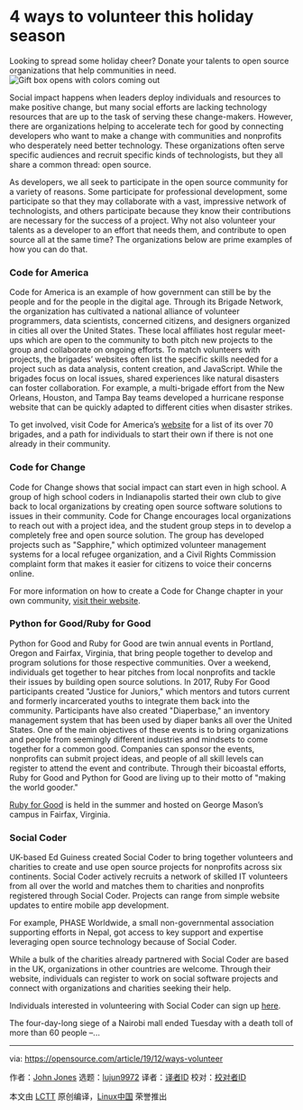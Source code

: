 [#]: collector: (lujun9972)
[#]: translator: ( )
[#]: reviewer: ( )
[#]: publisher: ( )
[#]: url: ( )
[#]: subject: (4 ways to volunteer this holiday season)
[#]: via: (https://opensource.com/article/19/12/ways-volunteer)
[#]: author: (John Jones https://opensource.com/users/johnjones4)

4 ways to volunteer this holiday season
======
Looking to spread some holiday cheer? Donate your talents to open source
organizations that help communities in need.
![Gift box opens with colors coming out][1]

Social impact happens when leaders deploy individuals and resources to make positive change, but many social efforts are lacking technology resources that are up to the task of serving these change-makers. However, there are organizations helping to accelerate tech for good by connecting developers who want to make a change with communities and nonprofits who desperately need better technology. These organizations often serve specific audiences and recruit specific kinds of technologists, but they all share a common thread: open source.

As developers, we all seek to participate in the open source community for a variety of reasons. Some participate for professional development, some participate so that they may collaborate with a vast, impressive network of technologists, and others participate because they know their contributions are necessary for the success of a project. Why not also volunteer your talents as a developer to an effort that needs them, and contribute to open source all at the same time? The organizations below are prime examples of how you can do that.

### Code for America

Code for America is an example of how government can still be by the people and for the people in the digital age. Through its Brigade Network, the organization has cultivated a national alliance of volunteer programmers, data scientists, concerned citizens, and designers organized in cities all over the United States. These local affiliates host regular meet-ups which are open to the community to both pitch new projects to the group and collaborate on ongoing efforts. To match volunteers with projects, the brigades’ websites often list the specific skills needed for a project such as data analysis, content creation, and JavaScript. While the brigades focus on local issues, shared experiences like natural disasters can foster collaboration. For example, a multi-brigade effort from the New Orleans, Houston, and Tampa Bay teams developed a hurricane response website that can be quickly adapted to different cities when disaster strikes.

To get involved, visit Code for America’s [website][2] for a list of its over 70 brigades, and a path for individuals to start their own if there is not one already in their community.

### Code for Change

Code for Change shows that social impact can start even in high school. A group of high school coders in Indianapolis started their own club to give back to local organizations by creating open source software solutions to issues in their community. Code for Change encourages local organizations to reach out with a project idea, and the student group steps in to develop a completely free and open source solution. The group has developed projects such as "Sapphire," which optimized volunteer management systems for a local refugee organization, and a Civil Rights Commission complaint form that makes it easier for citizens to voice their concerns online.

For more information on how to create a Code for Change chapter in your own community, [visit their website][3].

### Python for Good/Ruby for Good

Python for Good and Ruby for Good are twin annual events in Portland, Oregon and Fairfax, Virginia, that bring people together to develop and program solutions for those respective communities. Over a weekend, individuals get together to hear pitches from local nonprofits and tackle their issues by building open source solutions. In 2017, Ruby For Good participants created "Justice for Juniors," which mentors and tutors current and formerly incarcerated youths to integrate them back into the community. Participants have also created "Diaperbase," an inventory management system that has been used by diaper banks all over the United States. One of the main objectives of these events is to bring organizations and people from seemingly different industries and mindsets to come together for a common good. Companies can sponsor the events, nonprofits can submit project ideas, and people of all skill levels can register to attend the event and contribute. Through their bicoastal efforts, Ruby for Good and Python for Good are living up to their motto of "making the world gooder."

[Ruby for Good][4] is held in the summer and hosted on George Mason’s campus in Fairfax, Virginia.

### Social Coder

UK-based Ed Guiness created Social Coder to bring together volunteers and charities to create and use open source projects for nonprofits across six continents. Social Coder actively recruits a network of skilled IT volunteers from all over the world and matches them to charities and nonprofits registered through Social Coder. Projects can range from simple website updates to entire mobile app development.

For example, PHASE Worldwide, a small non-governmental association supporting efforts in Nepal, got access to key support and expertise leveraging open source technology because of Social Coder.

While a bulk of the charities already partnered with Social Coder are based in the UK, organizations in other countries are welcome. Through their website, individuals can register to work on social software projects and connect with organizations and charities seeking their help.

Individuals interested in volunteering with Social Coder can sign up [here][5].

The four-day-long siege of a Nairobi mall ended Tuesday with a death toll of more than 60 people –...

--------------------------------------------------------------------------------

via: https://opensource.com/article/19/12/ways-volunteer

作者：[John Jones][a]
选题：[lujun9972][b]
译者：[译者ID](https://github.com/译者ID)
校对：[校对者ID](https://github.com/校对者ID)

本文由 [LCTT](https://github.com/LCTT/TranslateProject) 原创编译，[Linux中国](https://linux.cn/) 荣誉推出

[a]: https://opensource.com/users/johnjones4
[b]: https://github.com/lujun9972
[1]: https://opensource.com/sites/default/files/styles/image-full-size/public/lead-images/OSDC_gift_giveaway_box_520x292.png?itok=w1YQhNH1 (Gift box opens with colors coming out)
[2]: https://brigade.codeforamerica.org/
[3]: http://codeforchange.herokuapp.com/
[4]: https://rubyforgood.org/
[5]: https://socialcoder.org/Home/Programmer
